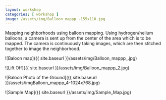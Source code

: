 ```yaml
---
layout: workshop
categories: [ workshop ]
image: /assets/img/Balloon_mappp_-155x110.jpg
---
```


Mapping neighborhoods using balloon mapping. Using hydrogen/helium balloons, a camera is sent up from the center of the area which is to be mapped. The camera is continuously taking images, which are then stitched together to image the neighborhood.

<!--more-->


![Baloon map]({{ site.baseurl }}/assets/img/Balloon_mappp_.jpg)

![Lift Off]({{ site.baseurl }}/assets/img/Balloon_mappp_2.jpg)

![Baloon Photo of the Ground]({{ site.baseurl }}/assets/imgBalloon_mappp_4-1024x768.jpg)

![Sample Map]({{ site.baseurl }}/assets/img/Sample_Map.jpg)
